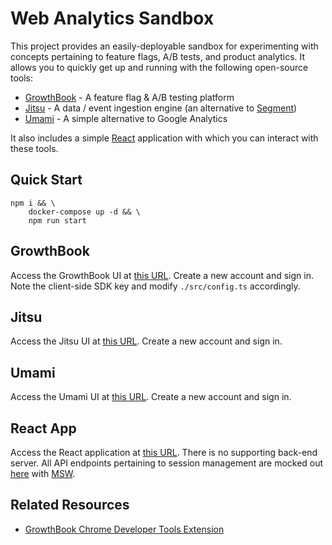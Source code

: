 # Web Analytics Sandbox

This project provides an easily-deployable sandbox for experimenting with concepts pertaining to feature flags, A/B tests, and product analytics. It allows you to quickly get up and running with the following open-source tools:

- [GrowthBook](https://www.growthbook.io/) - A feature flag & A/B testing platform
- [Jitsu](https://jitsu.com/) - A data / event ingestion engine (an alternative to [Segment](https://segment.com/))
- [Umami](https://umami.is/) - A simple alternative to Google Analytics

It also includes a simple [React](https://reactjs.org/) application with which you can interact with these tools.

## Quick Start

```
npm i && \
    docker-compose up -d && \
    npm run start
```

## GrowthBook

Access the GrowthBook UI at [this URL](http://localhost:3200/). Create a new account and sign in. Note the client-side SDK key and modify `./src/config.ts` accordingly.

## Jitsu

Access the Jitsu UI at [this URL](http://localhost:8000/). Create a new account and sign in.

## Umami

Access the Umami UI at [this URL](http://localhost:3000). Create a new account and sign in.
## React App

Access the React application at [this URL](http://localhost:9011). There is no supporting back-end server. All API endpoints pertaining to session management are mocked out [here](./src/components/Setup/msw.ts) with [MSW](https://mswjs.io/).

## Related Resources

- [GrowthBook Chrome Developer Tools Extension](https://chrome.google.com/webstore/detail/growthbook-devtools/opemhndcehfgipokneipaafbglcecjia)
